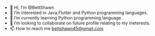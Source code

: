 - 👋 Hi, I’m @BettShawn
- 👀 I’m interested in Java,Flutter and Python programming languages.
- 🌱 I’m currently learning Python programming language.
- 💞️ I’m looking to collaborate on future profile relating to my ineterests.
- 📫 How to reach me bettshawn45@gmail.com

<!---
BettShawn/BettShawn is a ✨ special ✨ repository because its `README.md` (this file) appears on your GitHub profile.
You can click the Preview link to take a look at your changes.
--->
